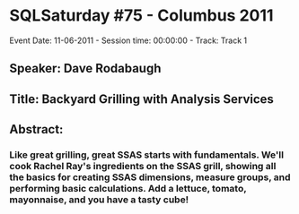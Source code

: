# SQLSaturday #75 - Columbus 2011
Event Date: 11-06-2011 - Session time: 00:00:00 - Track: Track 1
## Speaker: Dave Rodabaugh
## Title: Backyard Grilling with Analysis Services
## Abstract:
### Like great grilling, great SSAS starts with fundamentals.  We'll cook Rachel Ray's ingredients on the SSAS grill, showing all the basics for creating SSAS dimensions, measure groups, and performing basic calculations.  Add a lettuce, tomato, mayonnaise, and you have a tasty cube!
